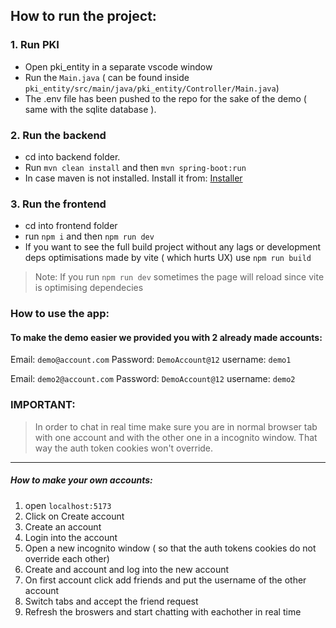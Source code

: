 ## How to run the project:

### 1. Run PKI
- Open pki_entity in a separate vscode window
- Run the `Main.java` ( can be found inside `pki_entity/src/main/java/pki_entity/Controller/Main.java`)
- The .env file has been pushed to the repo for the sake of the demo ( same with the sqlite database ).

### 2. Run the backend

- cd into backend folder.
- Run `mvn clean install` and then `mvn spring-boot:run`
- In case maven is not installed. Install it from: [Installer](https://maven.apache.org/download.cgi)

### 3. Run the frontend
- cd into frontend folder
- run `npm i` and then `npm run dev`
- If you want to see the full build project without any lags or development deps optimisations made by vite ( which hurts UX) use `npm run build`
> Note: If you run `npm run dev` sometimes the page will reload since vite is optimising dependecies

### How to use the app:

#### To make the demo easier we provided you with 2 already made accounts:

Email: `demo@account.com`
Password: `DemoAccount@12`
username: `demo1`

Email: `demo2@account.com`
Password: `DemoAccount@12`
username: `demo2`

### IMPORTANT: 
> In order to chat in real time make sure you are in normal browser tab with one account and with the other one in a incognito window. That way the auth token cookies won't override.

------------

##### How to make your own accounts:

1. open `localhost:5173`
2. Click on Create account
3. Create an account
4. Login into the account
5. Open a new incognito window ( so that the auth tokens cookies do not override each other)
6. Create and account and log into the new account
7. On first account click add friends and put the username of the other account
8. Switch tabs and accept the friend request
9. Refresh the broswers and start chatting with eachother in real time